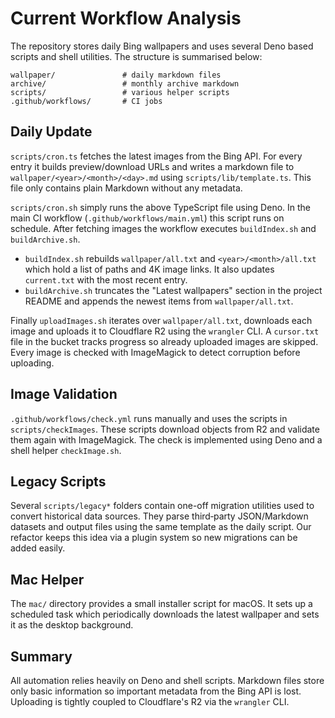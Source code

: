 # Current Workflow Analysis

The repository stores daily Bing wallpapers and uses several Deno based scripts
and shell utilities. The structure is summarised below:

```
wallpaper/               # daily markdown files
archive/                 # monthly archive markdown
scripts/                 # various helper scripts
.github/workflows/       # CI jobs
```

## Daily Update

`scripts/cron.ts` fetches the latest images from the Bing API. For every entry
it builds preview/download URLs and writes a markdown file to
`wallpaper/<year>/<month>/<day>.md` using `scripts/lib/template.ts`. This file
only contains plain Markdown without any metadata.

`scripts/cron.sh` simply runs the above TypeScript file using Deno. In the main
CI workflow (`.github/workflows/main.yml`) this script runs on schedule. After
fetching images the workflow executes `buildIndex.sh` and
`buildArchive.sh`.

- `buildIndex.sh` rebuilds `wallpaper/all.txt` and `<year>/<month>/all.txt` which
  hold a list of paths and 4K image links. It also updates `current.txt` with
  the most recent entry.
- `buildArchive.sh` truncates the "Latest wallpapers" section in the project
  README and appends the newest items from `wallpaper/all.txt`.

Finally `uploadImages.sh` iterates over `wallpaper/all.txt`, downloads each image
and uploads it to Cloudflare R2 using the `wrangler` CLI. A `cursor.txt` file in
the bucket tracks progress so already uploaded images are skipped. Every image
is checked with ImageMagick to detect corruption before uploading.

## Image Validation

`.github/workflows/check.yml` runs manually and uses the scripts in
`scripts/checkImages`. These scripts download objects from R2 and validate them
again with ImageMagick. The check is implemented using Deno and a shell helper
`checkImage.sh`.

## Legacy Scripts

Several `scripts/legacy*` folders contain one-off migration utilities used to
convert historical data sources. They parse third‑party JSON/Markdown datasets
and output files using the same template as the daily script. Our refactor keeps
this idea via a plugin system so new migrations can be added easily.

## Mac Helper

The `mac/` directory provides a small installer script for macOS. It sets up a
scheduled task which periodically downloads the latest wallpaper and sets it as
the desktop background.

## Summary

All automation relies heavily on Deno and shell scripts. Markdown files store
only basic information so important metadata from the Bing API is lost.
Uploading is tightly coupled to Cloudflare's R2 via the `wrangler` CLI.
